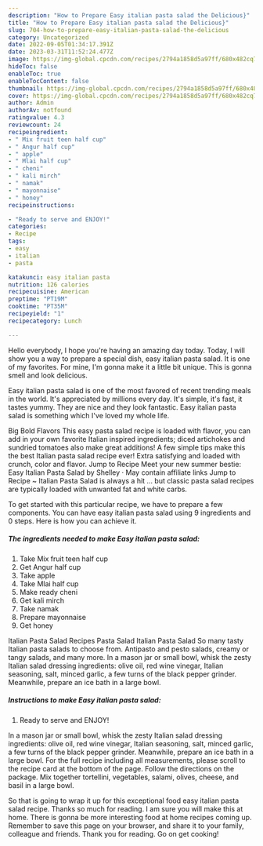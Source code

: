 ```yaml
---
description: "How to Prepare Easy italian pasta salad the Delicious}"
title: "How to Prepare Easy italian pasta salad the Delicious}"
slug: 704-how-to-prepare-easy-italian-pasta-salad-the-delicious
category: Uncategorized
date: 2022-09-05T01:34:17.391Z
date: 2023-03-31T11:52:24.477Z
image: https://img-global.cpcdn.com/recipes/2794a1858d5a97ff/680x482cq70/easy-italian-pasta-salad-recipe-main-photo.jpg
hideToc: false
enableToc: true
enableTocContent: false
thumbnail: https://img-global.cpcdn.com/recipes/2794a1858d5a97ff/680x482cq70/easy-italian-pasta-salad-recipe-main-photo.jpg
cover: https://img-global.cpcdn.com/recipes/2794a1858d5a97ff/680x482cq70/easy-italian-pasta-salad-recipe-main-photo.jpg
author: Admin
authorAv: notfound
ratingvalue: 4.3
reviewcount: 24
recipeingredient:
- " Mix fruit teen half cup"
- " Angur half cup"
- " apple"
- " Mlai half cup"
- " cheni"
- " kali mirch"
- " namak"
- " mayonnaise"
- " honey"
recipeinstructions:

- "Ready to serve and ENJOY!"
categories:
- Recipe
tags:
- easy
- italian
- pasta

katakunci: easy italian pasta 
nutrition: 126 calories
recipecuisine: American
preptime: "PT19M"
cooktime: "PT35M"
recipeyield: "1"
recipecategory: Lunch

---
```



Hello everybody, I hope you're having an amazing day today. Today, I will show you a way to prepare a special dish, easy italian pasta salad. It is one of my favorites. For mine, I'm gonna make it a little bit unique. This is gonna smell and look delicious.

Easy italian pasta salad is one of the most favored of recent trending meals in the world. It's appreciated by millions every day. It's simple, it's fast, it tastes yummy. They are nice and they look fantastic. Easy italian pasta salad is something which I've loved my whole life.

Big Bold Flavors This easy pasta salad recipe is loaded with flavor, you can add in your own favorite Italian inspired ingredients; diced artichokes and sundried tomatoes also make great additions! A few simple tips make this the best Italian pasta salad recipe ever! Extra satisfying and loaded with crunch, color and flavor. Jump to Recipe Meet your new summer bestie: Easy Italian Pasta Salad by Shelley · May contain affiliate links Jump to Recipe ~ Italian Pasta Salad is always a hit … but classic pasta salad recipes are typically loaded with unwanted fat and white carbs.


To get started with this particular recipe, we have to prepare a few components. You can have easy italian pasta salad using 9 ingredients and 0 steps. Here is how you can achieve it.

<!--inarticleads1-->

##### The ingredients needed to make Easy italian pasta salad:

1. Take  Mix fruit teen half cup
1. Get  Angur half cup
1. Take  apple
1. Take  Mlai half cup
1. Make ready  cheni
1. Get  kali mirch
1. Take  namak
1. Prepare  mayonnaise
1. Get  honey


Italian Pasta Salad Recipes Pasta Salad Italian Pasta Salad So many tasty Italian pasta salads to choose from. Antipasto and pesto salads, creamy or tangy salads, and many more. In a mason jar or small bowl, whisk the zesty Italian salad dressing ingredients: olive oil, red wine vinegar, Italian seasoning, salt, minced garlic, a few turns of the black pepper grinder. Meanwhile, prepare an ice bath in a large bowl. 

<!--inarticleads2-->

##### Instructions to make Easy italian pasta salad:


1. Ready to serve and ENJOY!

In a mason jar or small bowl, whisk the zesty Italian salad dressing ingredients: olive oil, red wine vinegar, Italian seasoning, salt, minced garlic, a few turns of the black pepper grinder. Meanwhile, prepare an ice bath in a large bowl. For the full recipe including all measurements, please scroll to the recipe card at the bottom of the page. Follow the directions on the package. Mix together tortellini, vegetables, salami, olives, cheese, and basil in a large bowl. 

So that is going to wrap it up for this exceptional food easy italian pasta salad recipe. Thanks so much for reading. I am sure you will make this at home. There is gonna be more interesting food at home recipes coming up. Remember to save this page on your browser, and share it to your family, colleague and friends. Thank you for reading. Go on get cooking!
